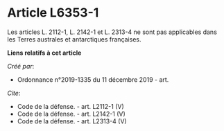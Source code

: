 # Article L6353-1

Les articles L. 2112-1, L. 2142-1 et L. 2313-4 ne sont pas applicables dans les Terres australes et antarctiques françaises.

**Liens relatifs à cet article**

_Créé par_:

  - Ordonnance n°2019-1335 du 11 décembre 2019 - art.

_Cite_:

  - Code de la défense. - art. L2112-1 (V)
  - Code de la défense. - art. L2142-1 (V)
  - Code de la défense. - art. L2313-4 (V)
